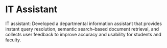 # IT Assistant
IT assistant:
      Developed a departmental information assistant that provides instant query 
resolution, semantic search–based document retrieval, and collects user 
feedback to improve accuracy and usability for students and faculty.

